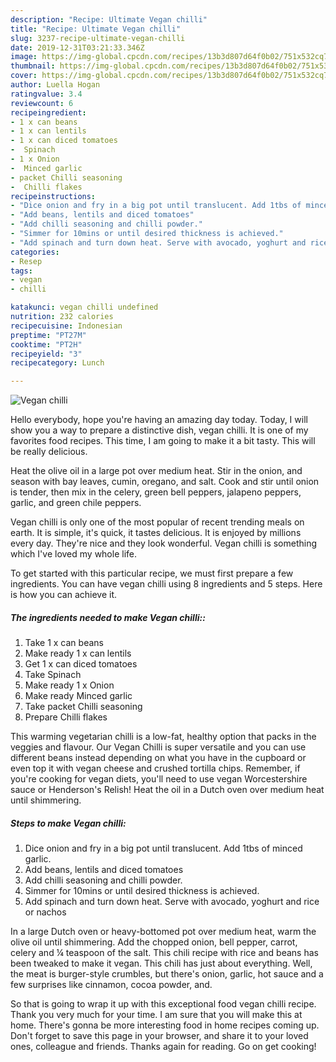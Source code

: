 ```yaml
---
description: "Recipe: Ultimate Vegan chilli"
title: "Recipe: Ultimate Vegan chilli"
slug: 3237-recipe-ultimate-vegan-chilli
date: 2019-12-31T03:21:33.346Z
image: https://img-global.cpcdn.com/recipes/13b3d807d64f0b02/751x532cq70/vegan-chilli-recipe-main-photo.jpg
thumbnail: https://img-global.cpcdn.com/recipes/13b3d807d64f0b02/751x532cq70/vegan-chilli-recipe-main-photo.jpg
cover: https://img-global.cpcdn.com/recipes/13b3d807d64f0b02/751x532cq70/vegan-chilli-recipe-main-photo.jpg
author: Luella Hogan
ratingvalue: 3.4
reviewcount: 6
recipeingredient:
- 1 x can beans
- 1 x can lentils
- 1 x can diced tomatoes
-  Spinach
- 1 x Onion
-  Minced garlic
- packet Chilli seasoning
-  Chilli flakes
recipeinstructions:
- "Dice onion and fry in a big pot until translucent. Add 1tbs of minced garlic."
- "Add beans, lentils and diced tomatoes"
- "Add chilli seasoning and chilli powder."
- "Simmer for 10mins or until desired thickness is achieved."
- "Add spinach and turn down heat. Serve with avocado, yoghurt and rice or nachos"
categories:
- Resep
tags:
- vegan
- chilli

katakunci: vegan chilli undefined
nutrition: 232 calories
recipecuisine: Indonesian
preptime: "PT27M"
cooktime: "PT2H"
recipeyield: "3"
recipecategory: Lunch

---
```



![Vegan chilli](https://img-global.cpcdn.com/recipes/13b3d807d64f0b02/751x532cq70/vegan-chilli-recipe-main-photo.jpg)

Hello everybody, hope you're having an amazing day today. Today, I will show you a way to prepare a distinctive dish, vegan chilli. It is one of my favorites food recipes. This time, I am going to make it a bit tasty. This will be really delicious.

Heat the olive oil in a large pot over medium heat. Stir in the onion, and season with bay leaves, cumin, oregano, and salt. Cook and stir until onion is tender, then mix in the celery, green bell peppers, jalapeno peppers, garlic, and green chile peppers.

Vegan chilli is only one of the most popular of recent trending meals on earth. It is simple, it's quick, it tastes delicious. It is enjoyed by millions every day. They're nice and they look wonderful. Vegan chilli is something which I've loved my whole life.


To get started with this particular recipe, we must first prepare a few ingredients. You can have vegan chilli using 8 ingredients and 5 steps. Here is how you can achieve it.

##### The ingredients needed to make Vegan chilli::

1. Take 1 x can beans
1. Make ready 1 x can lentils
1. Get 1 x can diced tomatoes
1. Take  Spinach
1. Make ready 1 x Onion
1. Make ready  Minced garlic
1. Take packet Chilli seasoning
1. Prepare  Chilli flakes


This warming vegetarian chilli is a low-fat, healthy option that packs in the veggies and flavour. Our Vegan Chilli is super versatile and you can use different beans instead depending on what you have in the cupboard or even top it with vegan cheese and crushed tortilla chips. Remember, if you&#39;re cooking for vegan diets, you&#39;ll need to use vegan Worcestershire sauce or Henderson&#39;s Relish! Heat the oil in a Dutch oven over medium heat until shimmering. 

##### Steps to make Vegan chilli:

1. Dice onion and fry in a big pot until translucent. Add 1tbs of minced garlic.
1. Add beans, lentils and diced tomatoes
1. Add chilli seasoning and chilli powder.
1. Simmer for 10mins or until desired thickness is achieved.
1. Add spinach and turn down heat. Serve with avocado, yoghurt and rice or nachos


In a large Dutch oven or heavy-bottomed pot over medium heat, warm the olive oil until shimmering. Add the chopped onion, bell pepper, carrot, celery and ¼ teaspoon of the salt. This chili recipe with rice and beans has been tweaked to make it vegan. This chili has just about everything. Well, the meat is burger-style crumbles, but there&#39;s onion, garlic, hot sauce and a few surprises like cinnamon, cocoa powder, and. 

So that is going to wrap it up with this exceptional food vegan chilli recipe. Thank you very much for your time. I am sure that you will make this at home. There's gonna be more interesting food in home recipes coming up. Don't forget to save this page in your browser, and share it to your loved ones, colleague and friends. Thanks again for reading. Go on get cooking!

